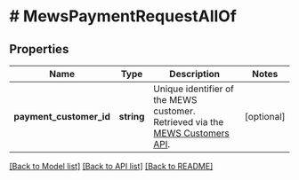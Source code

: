 # # MewsPaymentRequestAllOf

## Properties

Name | Type | Description | Notes
------------ | ------------- | ------------- | -------------
**payment_customer_id** | **string** | Unique identifier of the MEWS customer. Retrieved via the [MEWS Customers API](https://mews-systems.gitbook.io/connector-api/operations/customers). | [optional]

[[Back to Model list]](../../README.md#models) [[Back to API list]](../../README.md#endpoints) [[Back to README]](../../README.md)
